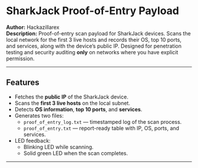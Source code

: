 # SharkJack Proof-of-Entry Payload

**Author:** Hackazillarex  
**Description:** Proof-of-entry scan payload for SharkJack devices. Scans the local network for the first 3 live hosts and records their OS, top 10 ports, and services, along with the device’s public IP. Designed for penetration testing and security auditing **only** on networks where you have explicit permission.

---

## Features

- Fetches the **public IP** of the SharkJack device.
- Scans the **first 3 live hosts** on the local subnet.
- Detects **OS information**, **top 10 ports**, and **services**.
- Generates two files:
  - `proof_of_entry_log.txt` — timestamped log of the scan process.
  - `proof_of_entry.txt` — report-ready table with IP, OS, ports, and services.
- LED feedback:
  - Blinking LED while scanning.
  - Solid green LED when the scan completes.

---
